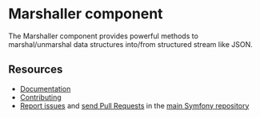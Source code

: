 Marshaller component
====================

The Marshaller component provides powerful methods to marshal/unmarshal data structures into/from structured stream like JSON.

Resources
---------

 * [Documentation](https://symfony.com/doc/current/components/marshaller.html)
 * [Contributing](https://symfony.com/doc/current/contributing/index.html)
 * [Report issues](https://github.com/symfony/symfony/issues) and
   [send Pull Requests](https://github.com/symfony/symfony/pulls)
   in the [main Symfony repository](https://github.com/symfony/symfony)
